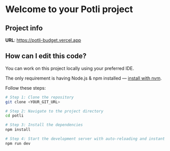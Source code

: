 # Welcome to your Potli project

## Project info

**URL**: https://potli-budget.vercel.app

## How can I edit this code?

You can work on this project locally using your preferred IDE.  

The only requirement is having Node.js & npm installed — [install with nvm](https://github.com/nvm-sh/nvm#installing-and-updating).

Follow these steps:

```sh
# Step 1: Clone the repository
git clone <YOUR_GIT_URL>

# Step 2: Navigate to the project directory
cd potli

# Step 3: Install the dependencies
npm install

# Step 4: Start the development server with auto-reloading and instant preview
npm run dev
